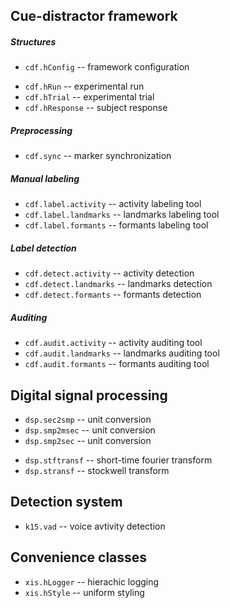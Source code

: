 Cue-distractor framework
------------------------

##### Structures

- `cdf.hConfig` -- framework configuration

<!-- -->

- `cdf.hRun` -- experimental run
- `cdf.hTrial` -- experimental trial
- `cdf.hResponse` -- subject response


##### Preprocessing

- `cdf.sync` -- marker synchronization

##### Manual labeling

- `cdf.label.activity` -- activity labeling tool
- `cdf.label.landmarks` -- landmarks labeling tool
- `cdf.label.formants` -- formants labeling tool

##### Label detection

- `cdf.detect.activity` -- activity detection
- `cdf.detect.landmarks` -- landmarks detection
- `cdf.detect.formants` -- formants detection

##### Auditing

- `cdf.audit.activity` -- activity auditing tool
- `cdf.audit.landmarks` -- landmarks auditing tool
- `cdf.audit.formants` -- formants auditing tool

Digital signal processing
-------------------------

- `dsp.sec2smp` -- unit conversion
- `dsp.smp2msec` -- unit conversion
- `dsp.smp2sec` -- unit conversion

<!-- -->

- `dsp.stftransf` -- short-time fourier transform
- `dsp.stransf` -- stockwell transform

Detection system
----------------

- `k15.vad` -- voice avtivity detection

Convenience classes
-------------------

- `xis.hLogger` -- hierachic logging
- `xis.hStyle` -- uniform styling


